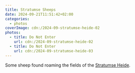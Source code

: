 ```yaml
---
title: Stratumse Sheeps
date: 2024-09-21T11:51:42+02:00
categories:
  - photos
coverImage: cdn:/2024-09-stratumse-heide-02
photos:
  - title: Do Not Enter
    url: cdn:/2024-09-stratumse-heide-02
  - title: Do Not Enter
    url: cdn:/2024-09-stratumse-heide-03
---
```


Some sheep found roaming the fields of the [Stratumse Heide](https://nl.wikipedia.org/wiki/Stratumse_Heide).

